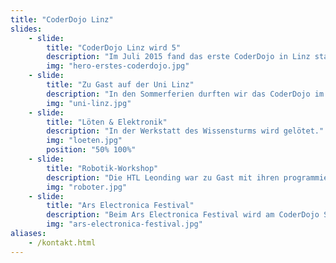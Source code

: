 ```yaml
---
title: "CoderDojo Linz"
slides:
    - slide:
        title: "CoderDojo Linz wird 5"
        description: "Im Juli 2015 fand das erste CoderDojo in Linz statt. Seitdem wird alle zwei Wochen programmiert und gelötet.  \nEin großes Dankeschön an alle Mentoren, die das möglich machen!  \n❤❤❤"
        img: "hero-erstes-coderdojo.jpg"
    - slide:
        title: "Zu Gast auf der Uni Linz"
        description: "In den Sommerferien durften wir das CoderDojo im Science Park der Uni Linz abhalten."
        img: "uni-linz.jpg"
    - slide:
        title: "Löten & Elektronik"
        description: "In der Werkstatt des Wissensturms wird gelötet."
        img: "loeten.jpg"
        position: "50% 100%"
    - slide:
        title: "Robotik-Workshop"
        description: "Die HTL Leonding war zu Gast mit ihren programmierbaren Robotern."
        img: "roboter.jpg"
    - slide:
        title: "Ars Electronica Festival"
        description: "Beim Ars Electronica Festival wird am CoderDojo Stand im U19 Bereich programmiert und gelötet."
        img: "ars-electronica-festival.jpg"
aliases:
    - /kontakt.html
---
```

